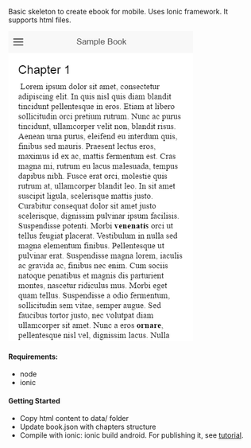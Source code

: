 Basic skeleton to create ebook for mobile.
Uses Ionic framework. It supports html files.

![](https://github.com/alincc/BookReader/blob/master/assets/sample.png)

#### Requirements:
- node
- ionic


#### Getting Started

- Copy html content to data/ folder
- Update book.json with chapters structure
- Compile with ionic: ionic build android.
For publishing it, see [tutorial](http://ionicframework.com/docs/guide/publishing.html).

